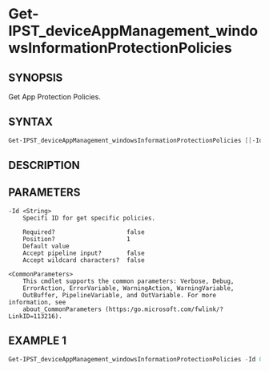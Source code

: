 ﻿# Get-IPST_deviceAppManagement_windowsInformationProtectionPolicies

## SYNOPSIS 
Get App Protection Policies.

## SYNTAX
```Powershell
Get-IPST_deviceAppManagement_windowsInformationProtectionPolicies [[-Id] <String>] [<CommonParameters>]
```
## DESCRIPTION
 
## PARAMETERS

    -Id <String>
        Specifi ID for get specific policies.
        
        Required?                    false
        Position?                    1
        Default value                
        Accept pipeline input?       false
        Accept wildcard characters?  false
        
    <CommonParameters>
        This cmdlet supports the common parameters: Verbose, Debug,
        ErrorAction, ErrorVariable, WarningAction, WarningVariable,
        OutBuffer, PipelineVariable, and OutVariable. For more information, see 
        about_CommonParameters (https:/go.microsoft.com/fwlink/?LinkID=113216). 
    




## EXAMPLE 1
```Powershell
Get-IPST_deviceAppManagement_windowsInformationProtectionPolicies -Id 00000000-0000-0000-0000-000000000000
```

